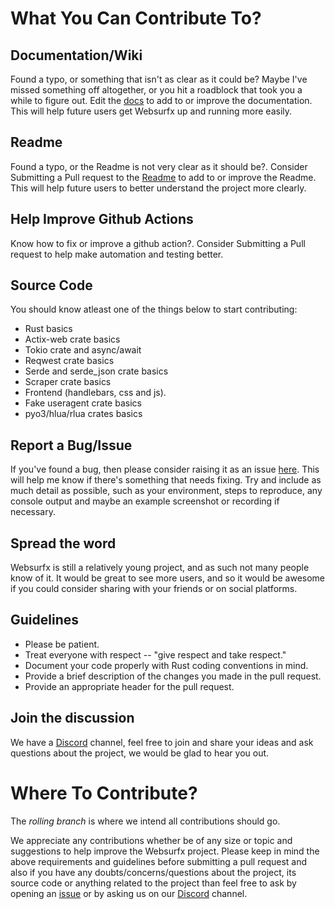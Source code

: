 # What You Can Contribute To?

## Documentation/Wiki

Found a typo, or something that isn't as clear as it could be? Maybe I've missed something off altogether, or you hit a roadblock that took you a while to figure out. Edit the [docs](./docs/) to add to or improve the documentation. This will help future users get Websurfx up and running more easily.

## Readme

Found a typo, or the Readme is not very clear as it should be?. Consider Submitting a Pull request to the [Readme](https://github.com/neon-mmd/websurfx/blob/master/README.md) to add to or improve the Readme. This will help future users to better understand the project more clearly.

## Help Improve Github Actions

Know how to fix or improve a github action?. Consider Submitting a Pull request to help make automation and testing better.

## Source Code

You should know atleast one of the things below to start contributing:

- Rust basics
- Actix-web crate basics
- Tokio crate and async/await
- Reqwest crate basics
- Serde and serde_json crate basics
- Scraper crate basics
- Frontend (handlebars, css and js).
- Fake useragent crate basics
- pyo3/hlua/rlua crates basics

## Report a Bug/Issue

If you've found a bug, then please consider raising it as an issue [here](https://github.com/neon-mmd/websurfx/issues). This will help me know if there's something that needs fixing. Try and include as much detail as possible, such as your environment, steps to reproduce, any console output and maybe an example screenshot or recording if necessary.

## Spread the word

Websurfx is still a relatively young project, and as such not many people know of it. It would be great to see more users, and so it would be awesome if you could consider sharing with your friends or on social platforms.

## Guidelines

- Please be patient.
- Treat everyone with respect -- \"give respect and take respect.\"
- Document your code properly with Rust coding conventions in mind.
- Provide a brief description of the changes you made in the pull request.
- Provide an appropriate header for the pull request.

## Join the discussion

We have a [Discord](https://discord.gg/SWnda7Mw5u) channel, feel free to join and share your ideas and ask questions about the project, we would be glad to hear you out.

# Where To Contribute?

The _rolling branch_ is where we intend all contributions should go.


We appreciate any contributions whether be of any size or topic and suggestions to help improve the Websurfx project. Please keep in mind the above requirements and guidelines before submitting a pull request and also if you have any doubts/concerns/questions about the project, its source code or anything related to the project than feel free to ask by opening an [issue](https://github.com/neon-mmd/websurfx/issues) or by asking us on our [Discord](https://discord.gg/SWnda7Mw5u) channel.
